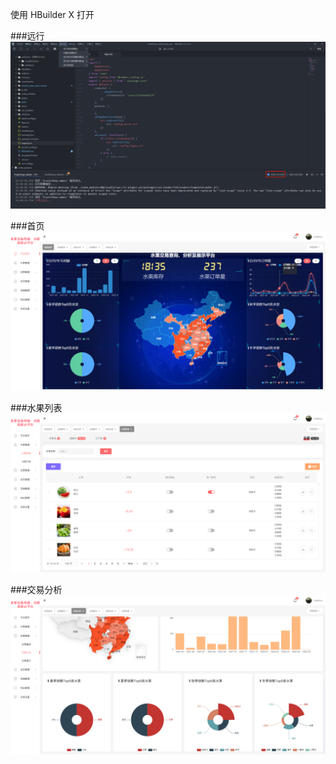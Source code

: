 

使用 HBuilder X 打开

###远行
![img](https://github.com/kuishou68/fruits-admin/blob/main/static/%E8%BF%9E%E6%8E%A5%E6%9C%AC%E5%9C%B0%E4%BA%91%E5%87%BD%E6%95%B0.png)

###首页
![img](https://github.com/kuishou68/fruits-admin/blob/main/static/%E9%A6%96%E9%A1%B5.png)

###水果列表
![img](https://github.com/kuishou68/fruits-admin/blob/main/static/%E6%B0%B4%E6%9E%9C%E5%88%97%E8%A1%A8.png)


###交易分析
![img](https://github.com/kuishou68/fruits-admin/blob/main/static/%E4%BA%A4%E6%98%93%E5%88%86%E6%9E%90.png)
